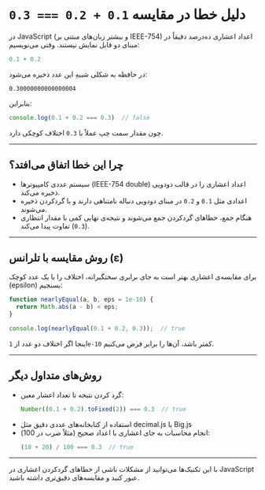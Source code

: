 # دلیل خطا در مقایسه `0.1 + 0.2 === 0.3`

در JavaScript (و بیشتر زبان‌های مبتنی بر IEEE-754) اعداد اعشاری ده‌درصد دقیقاً در مبنای دو قابل نمایش نیستند. وقتی می‌نویسیم:

```js
0.1 + 0.2
```

در حافظه به شکلی شبیهِ این عدد ذخیره می‌شود:

```
0.30000000000000004
```

بنابراین:

```js
console.log(0.1 + 0.2 === 0.3)  // false
```

چون مقدار سمت چپ عملاً با `0.3` اختلاف کوچکی دارد.

---

## چرا این خطا اتفاق می‌افتد؟

- سیستم عددی کامپیوترها (IEEE-754 double) اعداد اعشاری را در قالب دودویی ذخیره می‌کند.  
- اعدادی مثل `0.1` و `0.2` در مبنای دودویی دنباله نامتناهی دارند و با گردکردن ذخیره می‌شوند.  
- هنگام جمع، خطاهای گردکردن جمع می‌شوند و نتیجه‌ی نهایی کمی با مقدار انتظاری (`0.3`) تفاوت پیدا می‌کند.

---

## روش مقایسه با تلرانس (ε)

برای مقایسه‌ی اعشاری بهتر است به جای برابری سختگیرانه، اختلاف را با یک عدد کوچک (epsilon) بسنجیم:

```js
function nearlyEqual(a, b, eps = 1e-10) {
  return Math.abs(a - b) < eps;
}

console.log(nearlyEqual(0.1 + 0.2, 0.3));  // true
```

اینجا اگر اختلاف دو عدد از `1e-10` کمتر باشد، آن‌ها را برابر فرض می‌کنیم.

---

## روش‌های متداول دیگر

- گرد کردن نتیجه تا تعداد اعشار معین:  
  ```js
  Number((0.1 + 0.2).toFixed(2)) === 0.3  // true
  ```
- استفاده از کتابخانه‌های عددی دقیق مثل decimal.js یا Big.js  
- انجام محاسبات به جای اعشاری با اعداد صحیح (مثلاً ضرب در 100):  
  ```js
  (10 + 20) / 100 === 0.3  // true
  ```

---

با این تکنیک‌ها می‌توانید از مشکلات ناشی از خطاهای گردکردن اعشاری در JavaScript عبور کنید و مقایسه‌های دقیق‌تری داشته باشید.
